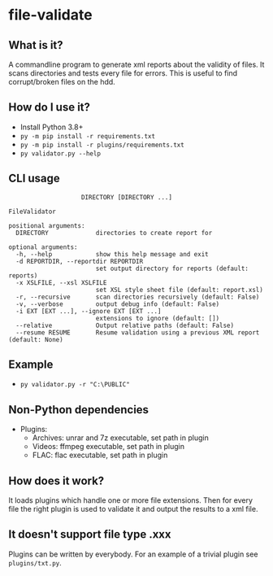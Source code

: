 # file-validate

## What is it?

A commandline program to generate xml reports about the validity of files. It scans directories and tests every file for errors. This is useful to find corrupt/broken files on the hdd.

## How do I use it?

- Install Python 3.8+
- `py -m pip install -r requirements.txt`
- `py -m pip install -r plugins/requirements.txt`
- `py validator.py --help`

## CLI usage
``` usage: validator.py [-h] [-d REPORTDIR] [-x XSLFILE] [-r] [-v] [-i EXT [EXT ...]] [--relative] [--resume RESUME]
                    DIRECTORY [DIRECTORY ...]

FileValidator

positional arguments:
  DIRECTORY             directories to create report for

optional arguments:
  -h, --help            show this help message and exit
  -d REPORTDIR, --reportdir REPORTDIR
                        set output directory for reports (default: reports)
  -x XSLFILE, --xsl XSLFILE
                        set XSL style sheet file (default: report.xsl)
  -r, --recursive       scan directories recursively (default: False)
  -v, --verbose         output debug info (default: False)
  -i EXT [EXT ...], --ignore EXT [EXT ...]
                        extensions to ignore (default: [])
  --relative            Output relative paths (default: False)
  --resume RESUME       Resume validation using a previous XML report (default: None)
```

## Example
- `py validator.py -r "C:\PUBLIC"`

## Non-Python dependencies

* Plugins:
  * Archives: unrar and 7z executable, set path in plugin
  * Videos: ffmpeg executable, set path in plugin
  * FLAC: flac executable, set path in plugin

## How does it work?

It loads plugins which handle one or more file extensions. Then for every file the right plugin is used to validate it and output the results to a xml file.

## It doesn't support file type .xxx

Plugins can be written by everybody. For an example of a trivial plugin see `plugins/txt.py`.
